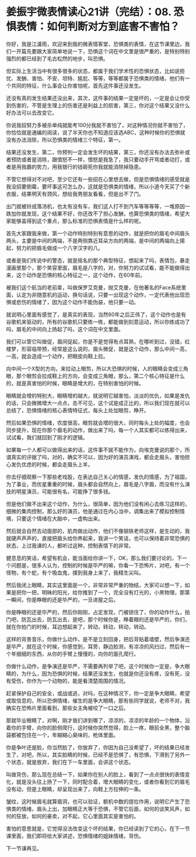 # 姜振宇微表情读心21讲（完结）：08. 恐惧表情：如何判断对方到底害不害怕？

你好，我是江濾雨，欢迎来到我的微表情客堂，恐惧类的表情，在这节课里边，我们一开篇先要跟大家简单地说一下，恐惧这个词在中文里是很严重的，是特别特别强烈的都已经到了毛古松然的地步，叫恐惧。

但实际上生活当中有很多很多的状态，都属于我们学术性的恐惧状态，比如说担忧、发酬、害怕、不安、坦特、尴尬、等等，等等都属于恐惧类的情绪，他们有一个共同的特征，什么事会让你害怕呢，首先这件事还没发生。

还没有真的发生结果还没出来，其次，这件事的结果一定是坏的，一定是会让你受到伤害的，不管是生理上的伤害还是利益上的损害，第三，你对这个结果又没什么好办法可以去改变它。

你说我奴努力多被杀单纯就能考100分我就不害怕了，对这种情况你就不害怕了，你恰恰就是通编的阅读，说了半天你也不知道应该选ABC，这种时候你的恐惧就没有办法消除，所以恐惧类的情绪三个特征，第一。

结果还没发生，第二，你预判一定会发生坏的结果，第三，你还没有办法去弥补或者预防或者是消除，跟憤怒不一样，憤怒是我急了，我只要动手开骂或者动打，或者是用我霸的势力，用我银行的钱砸死你我就能消除掉隐患。

不管它想得对不对吧，至少它还有一些招在心里想去做，但是恐惧情绪的感受就是我没招要倒霉，要坏事这可怎么办，这就是恐惧类的情绪，所以小道今天买了个新衣服，结果明天有颈风，想给我男朋友看看，但是出不了门。

出门就被铃成落汤机，也太有没有车，我们这人打不到汽车等等等等，一堆原因一跌加你就发现，这个结果不好，你还改不了担心发酬，也算恐惧类的情绪，希望大家能够盖得到这个重点，那么标准的恐惧表情是什么样的呢。

首先大家跟我来做，第一个动作特别特别有意思的动作，就是把你的眉毛中间眉头两头，主要是中间的两端，不是两侧靠近耳朵方向的两端，是中间的两端向上揚起，努力的把眉毛做成一个八字汉字的八。

或者是我们传说中的警态，就是摇名的那个典型特征，想起来了吗，表情包，暴走漫画里那个，那个笑容里面，眉毛是八字的，对，你努力的试试看，能不能做得出来，这个动作是恐惧的核心特征之一，这个动作，在60年前。

被我们这个航当的老前辈，叫做保罗艾克曼，抛艾克曼，在他著名的Face系统里面，认定为非随意机的运动，换句话说，只要一出现这个动作，一定代表他出现恐惧或悲伤的情绪了，因为这个动作不能伪装，他只要一动。

就说明心里面有感觉了，是真实的表现，当然60年之后正伟了，这个动作也是有谷歌机来驱动的，所有的谷歌机只要练一练，都能做到刻意运动，所以你练成功了吗，眉毛的中间向上扬起了吗，这个词在中文里面。

我们可以管它叫做促，眉间促起，你是不是觉得有点耳熟，在哪听到过，没错，红楼梦，形容临带预，经常是这么说的，眉头微促，就是这个动作，那么中间一高，一高，就会造成一个动作，把眼皮向鞋上拉。

向中间一个X型的方向，来拉动上眼剪，所以大恐惧的时候，人的眼睛会变成三角眼，那个眼剪会拉成鞋上的方向，会变成三角眼，那么，第二个核心特征是什么的，就是真害怕的时候，眼睛是增大的，在特别害怕的时候。

眼睛就会增的特别大，眼睛增的越大，就说明它越害怕，淡淡的优仇，如果是发仇的话，只会微微增大一点点，击不可见，这个试是成正比的，所以我们现在就可以总结了，恐惧情绪的核心表情特征式，每头上处加眼剪，睁开。

然后如果恐惧的情绪，农度很高，眼剪就会增的很大，同时每头上处的幅度，也会同步提升，现在你那个眉毛的动作，做出来了吗，每一个人其实都可以练得出来，试试看，我们就回到了刚才的逻辑。

如果每一个人都可以做得出来的话，这件事不就不能作为，向埃克曼说的那个，所谓真实的评据了吗，对的，确实不可以，因为好的演员演戏，都会走眉头，害怕担心发仇优虑的时候，都会走眉头上羊。

你去仔细观察一下那些老戏股，在表达自己关心的情感，发仇的情感，为了祖国，为了事业，而优星重重的时候，眉头都会自然向上，眉毛是八字眉，而没有什么演技的明星演员，可能很有名，可能挣了很多钱。

但是他们做不出来这个动作，为什么，很简单，因为他们没有闲心去练习这样的，细微的集肉控制，那么好的演员，他是通过在内心当中，调集出来了模拟控制情境，只要这个情绪在大脑中，一虚构出来。

然后就会自然去动面部的，肌肉做出动作，他们不像钢铁老师这样，是生动的，我就硬声声声的，直接把眉头给你养起来，我讲一个笑话，也可以保持着非常恐惧的状态，上过我课的人，都听过这种，控制表情下的非常。

健息息的笑话，希望有机会，能当面给你讲一下，OK，那么我们要讨论的，下一个问题是，很多人认为，控制的时候是毕严的嘛，你看一下恐怖片，对吧，有一个怪物，有个蛇，有个吸血鬼，撲到我身上来了，我精生尖叫。

然后我闭上眼睛，其实这里面是一个，非常非常严重的物结，大家可以想一下，如果是把你一把，明昧的阳光，给你推到了一个，完全没有灯光的，小黑物理，那第一瞬间，你是睁眼的还是毕严的，一旦进屋之后。

你是睁眼的还是毕严的，然后你刚刚，占定发现，门被锁住了，你的动作什么，拍门吧，防瓦出去，防瓦出去，是吧，那个时候你是，睁着眼的还是毕严的，你们，就在你拍门的时候，耳边想起来了，转动，转动，转动，转动。

这样的背景音乐，你做什么动作，是不是立刻回身，把后背贴着墙壁，然后争演还是毕严，就在这个时候，你感觉到，耳旁，静边脸测，有凉凉的风扫过，然后有一个年细细的东西，从你的手臂上慢慢的，向你的面孔爬行。

你做什么动作，是争演还是毕严，不需要再列举了吧，这个时候你一定是，争大眼睛的，为什么，因为恐惧的时候，结果还没发生，也就是你还没有疼，没有死，没有受伤，你作为一个动物的，能是看清楚周围的情况。

赶紧保护自己的安全，或战或逃，对吗，在这种情况下，你一定是争大眼睛，希望或取信息的，所以恐惧情绪，催生的是争大眼睛，那有些同学就说，老师不对，我确实在恐怖片里面看到，那些女主角被咬了一口之后。

那就毕业眼睛了，对啊，刚才我们讲到哪了，凉凉的，凉凉的年龄的一个物体，沿着你的手臂，向你的脸侧爬行，这时候你突然觉得，脸上一疼，眼前全黑，整个脑袋都被包住在一个，年糊糊心臭味的，枪体里面。

你是争叶还是脸，你当然脸了，你放弃了，你因为自己没希望了，坏的结果已经发生了，对吧，所以，其实脸睛的时候，已经不是恐惧了，有恐惧，下滑到了另外一个状态，就是放弃，我们在下一车里面，会讲这个状态。

叫做背伤，那么现在总结一下，如果你在别人的脸上，看到了一点点很快的表情变化，就是没头往上扬了一下，同时配合着，增大眼睛的变化，或者你看到它的眉毛没有动，但是上眼睛，却呈现出来了，向鞋上方拉伸的一条。

皱纹，这时候眉毛就算眉洞，也可以验证，额机中数的提拉作用，说明它产生了恐惧类的情绪，眉头上出，加眼睛正大等于恐惧，不管它后面，如何的谈笑风声，如何的狂放，如何的豪卖，对不起，它心里面其实是害怕的。

害怕的意思就是，它觉得没法改变这个坏的结果，你已经读到了它的心，在下一节课里面，我们即将给大家讲述，恐惧情绪的姐妹情绪，背伤。

下一节课再见。